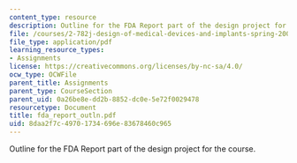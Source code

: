 ```yaml
---
content_type: resource
description: Outline for the FDA Report part of the design project for the course.
file: /courses/2-782j-design-of-medical-devices-and-implants-spring-2006/8daa2f7c49701734696e83678460c965_fda_report_outln.pdf
file_type: application/pdf
learning_resource_types:
- Assignments
license: https://creativecommons.org/licenses/by-nc-sa/4.0/
ocw_type: OCWFile
parent_title: Assignments
parent_type: CourseSection
parent_uid: 0a26be8e-dd2b-8852-dc0e-5e72f0029478
resourcetype: Document
title: fda_report_outln.pdf
uid: 8daa2f7c-4970-1734-696e-83678460c965
---
```

Outline for the FDA Report part of the design project for the course.